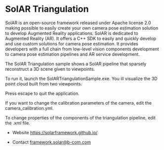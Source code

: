 SolAR Triangulation
=============

SolAR is an open-source framework released under Apache license 2.0 making possible to easily create your own camera pose estimation solution to develop Augmented Reality applications. 
SolAR is dedicated to Augmented Reality (AR).
It offers a C++ SDK to easily and quickly develop and use custom solutions for camera pose estimation. It provides developers with a full chain from low-level vision components development to camera pose estimation pipelines and AR service development.

The SolAR Triangulation sample shows a SolAR pipeline that sparsely reconstruct a 3D scene given to viewpoints.

To run it, launch the SolARTriangulationSample.exe. You ill visualize the 3D point cloud built from two viewpoints.

Press escape to quit the application.

If you want to change the calibration parameters of the camera, edit the camera_calibration.yml.

To change properties of the components of the triangulation pipeline, edit the .xml file.


*   Website https://solarframework.github.io/

*   Contact framework.solar@b-com.com


